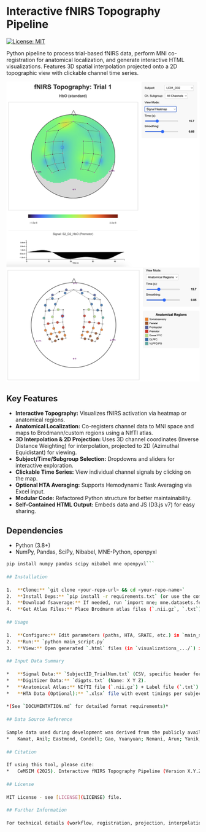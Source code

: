 # Interactive fNIRS Topography Pipeline

[![License: MIT](https://img.shields.io/badge/License-MIT-yellow.svg)](https://opensource.org/licenses/MIT)

Python pipeline to process trial-based fNIRS data, perform MNI co-registration for anatomical localization, and generate interactive HTML visualizations. Features 3D spatial interpolation projected onto a 2D topographic view with clickable channel time series.

![Visualization Example](screenshot.png)
![Visualization Example - Anatomical](screenshot_2.png)

## Key Features

*   **Interactive Topography:** Visualizes fNIRS activation via heatmap or anatomical regions.
*   **Anatomical Localization:** Co-registers channel data to MNI space and maps to Brodmann/custom regions using a NIfTI atlas.
*   **3D Interpolation & 2D Projection:** Uses 3D channel coordinates (Inverse Distance Weighting) for interpolation, projected to 2D (Azimuthal Equidistant) for viewing.
*   **Subject/Time/Subgroup Selection:** Dropdowns and sliders for interactive exploration.
*   **Clickable Time Series:** View individual channel signals by clicking on the map.
*   **Optional HTA Averaging:** Supports Hemodynamic Task Averaging via Excel input.
*   **Modular Code:** Refactored Python structure for better maintainability.
*   **Self-Contained HTML Output:** Embeds data and JS (D3.js v7) for easy sharing.

## Dependencies

*   Python (3.8+)
*   NumPy, Pandas, SciPy, Nibabel, MNE-Python, openpyxl

```bash
pip install numpy pandas scipy nibabel mne openpyxl```

## Installation

1.  **Clone:** `git clone <your-repo-url> && cd <your-repo-name>`
2.  **Install Deps:** `pip install -r requirements.txt` (or use the command above)
3.  **Download fsaverage:** If needed, run `import mne; mne.datasets.fetch_fsaverage(verbose=True)` in Python.
4.  **Get Atlas Files:** Place Brodmann atlas files (`.nii.gz`, `.txt`) in `Brodmann_MM/` or configure path in `anatomical.py`.

## Usage

1.  **Configure:** Edit parameters (paths, HTA, SRATE, etc.) in `main_script.py`.
2.  **Run:** `python main_script.py`
3.  **View:** Open generated `.html` files (in `visualizations_.../`) in a web browser.

## Input Data Summary

*   **Signal Data:** `SubjectID_TrialNum.txt` (CSV, specific header format required).
*   **Digitizer Data:** `digpts.txt` (Name: X Y Z).
*   **Anatomical Atlas:** NIfTI file (`.nii.gz`) + Label file (`.txt`).
*   **HTA Data (Optional):** `.xlsx` file with event timings per subject.

*(See `DOCUMENTATION.md` for detailed format requirements)*

## Data Source Reference

Sample data used during development was derived from the publicly available ASTaUND dataset:
*   Kamat, Anil; Eastmond, Condell; Gao, Yuanyuan; Nemani, Arun; Yanik, Erim; Cavuoto, Lora; et al. (2023). Assessment of Surgical TAsks Using Neuroimaging Dataset (ASTaUND). figshare. Collection. https://doi.org/10.6084/m9.figshare.c.6429713.v1

## Citation

If using this tool, please cite:
*   CeMSIM (2025). Interactive fNIRS Topography Pipeline (Version X.Y.Z). GitHub Repository. [Link](https://github.com/axiom5/fNIRS_topoviewer/) *(Replace link/version)*

## License

MIT License - see [LICENSE](LICENSE) file.

## Further Information

For technical details (workflow, registration, projection, interpolation, limitations, configuration, file formats), see **[DOCUMENTATION.md](DOCUMENTATION.md)**.